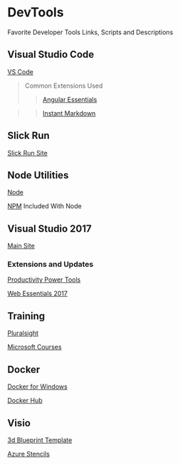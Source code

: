 # DevTools
Favorite Developer Tools Links, Scripts and Descriptions
## Visual Studio Code

[VS Code](https://code.visualstudio.com/)
>Common Extensions Used
>>[Angular Essentials](https://marketplace.visualstudio.com/items?itemName=johnpapa.angular-essentials)

>>[Instant Markdown](https://marketplace.visualstudio.com/items?itemName=dbankier.vscode-instant-markdown)

## Slick Run

[Slick Run Site](https://www.bayden.com/SlickRun/)

## Node Utilities
[Node](https://nodejs.org/en/)

[NPM](https://www.npmjs.com/) Included With Node

## Visual Studio 2017

[Main Site](https://my.visualstudio.com)
### Extensions and Updates
[Productivity Power Tools](https://marketplace.visualstudio.com/items?itemName=VisualStudioProductTeam.ProductivityPowerPack2017)

[Web Essentials 2017](https://marketplace.visualstudio.com/items?itemName=MadsKristensen.WebExtensionPack2017)

## Training 
[Pluralsight](https://www.pluralsight.com/)

[Microsoft Courses](https://openedx.microsoft.com/courses)

## Docker
[Docker for Windows](https://www.docker.com/docker-windows)

[Docker Hub](https://hub.docker.com/)

## Visio
[3d Blueprint Template](https://www.microsoft.com/en-us/download/confirmation.aspx?id=48243)

[Azure Stencils](https://www.microsoft.com/en-us/download/confirmation.aspx?id=41937)
